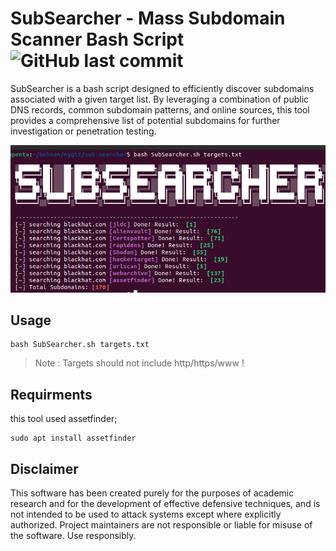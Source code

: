# SubSearcher - Mass Subdomain Scanner Bash Script ![GitHub last commit](https://img.shields.io/github/last-commit/behnamvanda/SubSearcher)

SubSearcher is a bash script designed to efficiently discover subdomains associated with a given target list. By leveraging a combination of public DNS records, common subdomain patterns, and online sources, this tool provides a comprehensive list of potential subdomains for further investigation or penetration testing.


![](./SubSearcher.png)

## Usage

```
bash SubSearcher.sh targets.txt
```
> Note : Targets should not include http/https/www !

## Requirments

this tool used assetfinder;
```
sudo apt install assetfinder
```

## Disclaimer
This software has been created purely for the purposes of academic research and for the development of effective defensive techniques, and is not intended to be used to attack systems except where explicitly authorized. Project maintainers are not responsible or liable for misuse of the software. Use responsibly.



